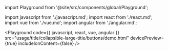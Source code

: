 import Playground from '@site/src/components/global/Playground';

import javascript from './javascript.md';
import react from './react.md';
import vue from './vue.md';
import angular from './angular.md';

<Playground
  code={{ javascript, react, vue, angular }}
  src="usage/title/collapsible-large-title/buttons/demo.html"
  devicePreview={true}
  includeIonContent={false}
/>
